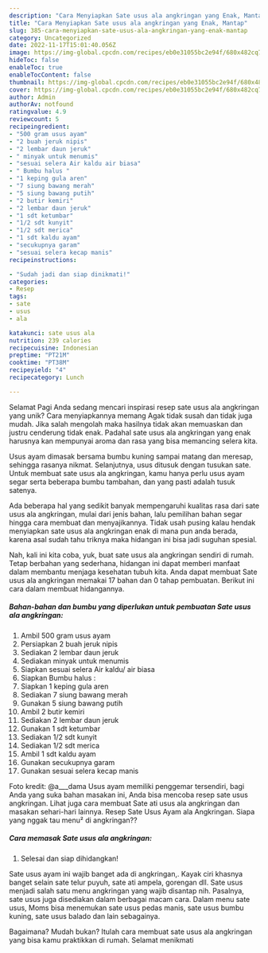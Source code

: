 ```yaml
---
description: "Cara Menyiapkan Sate usus ala angkringan yang Enak, Mantap"
title: "Cara Menyiapkan Sate usus ala angkringan yang Enak, Mantap"
slug: 385-cara-menyiapkan-sate-usus-ala-angkringan-yang-enak-mantap
category: Uncategorized
date: 2022-11-17T15:01:40.056Z
image: https://img-global.cpcdn.com/recipes/eb0e31055bc2e94f/680x482cq70/sate-usus-ala-angkringan-foto-resep-utama.jpg
hideToc: false
enableToc: true
enableTocContent: false
thumbnail: https://img-global.cpcdn.com/recipes/eb0e31055bc2e94f/680x482cq70/sate-usus-ala-angkringan-foto-resep-utama.jpg
cover: https://img-global.cpcdn.com/recipes/eb0e31055bc2e94f/680x482cq70/sate-usus-ala-angkringan-foto-resep-utama.jpg
author: Admin
authorAv: notfound
ratingvalue: 4.9
reviewcount: 5
recipeingredient:
- "500 gram usus ayam"
- "2 buah jeruk nipis"
- "2 lembar daun jeruk"
- " minyak untuk menumis"
- "sesuai selera Air kaldu air biasa"
- " Bumbu halus "
- "1 keping gula aren"
- "7 siung bawang merah"
- "5 siung bawang putih"
- "2 butir kemiri"
- "2 lembar daun jeruk"
- "1 sdt ketumbar"
- "1/2 sdt kunyit"
- "1/2 sdt merica"
- "1 sdt kaldu ayam"
- "secukupnya garam"
- "sesuai selera kecap manis"
recipeinstructions:

- "Sudah jadi dan siap dinikmati!"
categories:
- Resep
tags:
- sate
- usus
- ala

katakunci: sate usus ala 
nutrition: 239 calories
recipecuisine: Indonesian
preptime: "PT21M"
cooktime: "PT38M"
recipeyield: "4"
recipecategory: Lunch

---
```



Selamat Pagi Anda sedang mencari inspirasi resep sate usus ala angkringan yang unik? Cara menyiapkannya memang Agak tidak susah dan tidak juga mudah. Jika salah mengolah maka hasilnya tidak akan memuaskan dan justru cenderung tidak enak. Padahal sate usus ala angkringan yang enak harusnya kan mempunyai aroma dan rasa yang bisa memancing selera kita.


Usus ayam dimasak bersama bumbu kuning sampai matang dan meresap, sehingga rasanya nikmat. Selanjutnya, usus ditusuk dengan tusukan sate. Untuk membuat sate usus ala angkringan, kamu hanya perlu usus ayam segar serta beberapa bumbu tambahan, dan yang pasti adalah tusuk satenya.

Ada beberapa hal yang sedikit banyak mempengaruhi kualitas rasa dari sate usus ala angkringan, mulai dari jenis bahan, lalu pemilihan bahan segar hingga cara membuat dan menyajikannya. Tidak usah pusing kalau hendak menyiapkan sate usus ala angkringan enak di mana pun anda berada, karena asal sudah tahu triknya maka hidangan ini bisa jadi suguhan spesial.


Nah, kali ini kita coba, yuk, buat sate usus ala angkringan sendiri di rumah. Tetap berbahan yang sederhana, hidangan ini dapat memberi manfaat dalam membantu menjaga kesehatan tubuh kita. Anda dapat membuat Sate usus ala angkringan memakai 17 bahan dan 0 tahap pembuatan. Berikut ini cara dalam membuat hidangannya.

<!--inarticleads1-->

##### Bahan-bahan dan bumbu yang diperlukan untuk pembuatan Sate usus ala angkringan:

1. Ambil 500 gram usus ayam
1. Persiapkan 2 buah jeruk nipis
1. Sediakan 2 lembar daun jeruk
1. Sediakan  minyak untuk menumis
1. Siapkan sesuai selera Air kaldu/ air biasa
1. Siapkan  Bumbu halus :
1. Siapkan 1 keping gula aren
1. Sediakan 7 siung bawang merah
1. Gunakan 5 siung bawang putih
1. Ambil 2 butir kemiri
1. Sediakan 2 lembar daun jeruk
1. Gunakan 1 sdt ketumbar
1. Sediakan 1/2 sdt kunyit
1. Sediakan 1/2 sdt merica
1. Ambil 1 sdt kaldu ayam
1. Gunakan secukupnya garam
1. Gunakan sesuai selera kecap manis


Foto kredit: @a___dama Usus ayam memiliki penggemar tersendiri, bagi Anda yang suka bahan masakan ini, Anda bisa mencoba resep sate usus angkringan. Lihat juga cara membuat Sate ati usus ala angkringan dan masakan sehari-hari lainnya. Resep Sate Usus Ayam ala Angkringan. Siapa yang nggak tau menu² di angkringan?? 

<!--inarticleads2-->

##### Cara memasak Sate usus ala angkringan:


1. Selesai dan siap dihidangkan!

Sate usus ayam ini wajib banget ada di angkringan,. Kayak ciri khasnya banget selain sate telur puyuh, sate ati ampela, gorengan dll. Sate usus menjadi salah satu menu angkringan yang wajib disantap nih. Pasalnya, sate usus juga disediakan dalam berbagai macam cara. Dalam menu sate usus, Moms bisa menemukan sate usus pedas manis, sate usus bumbu kuning, sate usus balado dan lain sebagainya. 

Bagaimana? Mudah bukan? Itulah cara membuat sate usus ala angkringan yang bisa kamu praktikkan di rumah. Selamat menikmati
